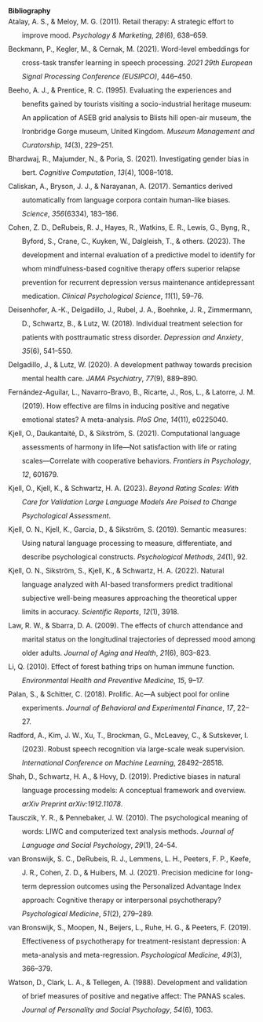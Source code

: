 <!DOCTYPE html PUBLIC "-//W3C//DTD XHTML 1.1//EN" "http://www.w3.org/TR/xhtml11/DTD/xhtml11.dtd">
<html xmlns="http://www.w3.org/1999/xhtml" xml:lang="en">
<head>
<meta http-equiv="Content-Type" content="text/html; charset=utf-8"/>
<b>Bibliography</b>
</head>
<body>
<div class="csl-bib-body" style="line-height: 2; margin-left: 2em; text-indent:-2em;">
  <div class="csl-entry">Atalay, A. S., &amp; Meloy, M. G. (2011). Retail therapy: A strategic effort to improve mood. <i>Psychology &amp; Marketing</i>, <i>28</i>(6), 638–659.</div>
  <span class="Z3988" title="url_ver=Z39.88-2004&amp;ctx_ver=Z39.88-2004&amp;rfr_id=info%3Asid%2Fzotero.org%3A2&amp;rft_val_fmt=info%3Aofi%2Ffmt%3Akev%3Amtx%3Ajournal&amp;rft.genre=article&amp;rft.atitle=Retail%20therapy%3A%20A%20strategic%20effort%20to%20improve%20mood&amp;rft.jtitle=Psychology%20%26%20Marketing&amp;rft.volume=28&amp;rft.issue=6&amp;rft.aufirst=A%20Selin&amp;rft.aulast=Atalay&amp;rft.au=A%20Selin%20Atalay&amp;rft.au=Margaret%20G%20Meloy&amp;rft.date=2011&amp;rft.pages=638%E2%80%93659&amp;rft.spage=638&amp;rft.epage=659"></span>
  <div class="csl-entry">Beckmann, P., Kegler, M., &amp; Cernak, M. (2021). Word-level embeddings for cross-task transfer learning in speech processing. <i>2021 29th European Signal Processing Conference (EUSIPCO)</i>, 446–450.</div>
  <span class="Z3988" title="url_ver=Z39.88-2004&amp;ctx_ver=Z39.88-2004&amp;rfr_id=info%3Asid%2Fzotero.org%3A2&amp;rft_val_fmt=info%3Aofi%2Ffmt%3Akev%3Amtx%3Abook&amp;rft.genre=proceeding&amp;rft.atitle=Word-level%20embeddings%20for%20cross-task%20transfer%20learning%20in%20speech%20processing&amp;rft.btitle=2021%2029th%20European%20Signal%20Processing%20Conference%20(EUSIPCO)&amp;rft.publisher=IEEE&amp;rft.aufirst=Pierre&amp;rft.aulast=Beckmann&amp;rft.au=Pierre%20Beckmann&amp;rft.au=Mikolaj%20Kegler&amp;rft.au=Milos%20Cernak&amp;rft.date=2021&amp;rft.pages=446%E2%80%93450&amp;rft.spage=446&amp;rft.epage=450"></span>
  <div class="csl-entry">Beeho, A. J., &amp; Prentice, R. C. (1995). Evaluating the experiences and benefits gained by tourists visiting a socio-industrial heritage museum: An application of ASEB grid analysis to Blists hill open-air museum, the Ironbridge Gorge museum, United Kingdom. <i>Museum Management and Curatorship</i>, <i>14</i>(3), 229–251.</div>
  <span class="Z3988" title="url_ver=Z39.88-2004&amp;ctx_ver=Z39.88-2004&amp;rfr_id=info%3Asid%2Fzotero.org%3A2&amp;rft_val_fmt=info%3Aofi%2Ffmt%3Akev%3Amtx%3Ajournal&amp;rft.genre=article&amp;rft.atitle=Evaluating%20the%20experiences%20and%20benefits%20gained%20by%20tourists%20visiting%20a%20socio-industrial%20heritage%20museum%3A%20An%20application%20of%20ASEB%20grid%20analysis%20to%20Blists%20hill%20open-air%20museum%2C%20the%20Ironbridge%20Gorge%20museum%2C%20United%20Kingdom&amp;rft.jtitle=Museum%20Management%20and%20Curatorship&amp;rft.volume=14&amp;rft.issue=3&amp;rft.aufirst=Alison%20J&amp;rft.aulast=Beeho&amp;rft.au=Alison%20J%20Beeho&amp;rft.au=Richard%20C%20Prentice&amp;rft.date=1995&amp;rft.pages=229%E2%80%93251&amp;rft.spage=229&amp;rft.epage=251"></span>
  <div class="csl-entry">Bhardwaj, R., Majumder, N., &amp; Poria, S. (2021). Investigating gender bias in bert. <i>Cognitive Computation</i>, <i>13</i>(4), 1008–1018.</div>
  <span class="Z3988" title="url_ver=Z39.88-2004&amp;ctx_ver=Z39.88-2004&amp;rfr_id=info%3Asid%2Fzotero.org%3A2&amp;rft_val_fmt=info%3Aofi%2Ffmt%3Akev%3Amtx%3Ajournal&amp;rft.genre=article&amp;rft.atitle=Investigating%20gender%20bias%20in%20bert&amp;rft.jtitle=Cognitive%20Computation&amp;rft.volume=13&amp;rft.issue=4&amp;rft.aufirst=Rishabh&amp;rft.aulast=Bhardwaj&amp;rft.au=Rishabh%20Bhardwaj&amp;rft.au=Navonil%20Majumder&amp;rft.au=Soujanya%20Poria&amp;rft.date=2021&amp;rft.pages=1008%E2%80%931018&amp;rft.spage=1008&amp;rft.epage=1018"></span>
  <div class="csl-entry">Caliskan, A., Bryson, J. J., &amp; Narayanan, A. (2017). Semantics derived automatically from language corpora contain human-like biases. <i>Science</i>, <i>356</i>(6334), 183–186.</div>
  <span class="Z3988" title="url_ver=Z39.88-2004&amp;ctx_ver=Z39.88-2004&amp;rfr_id=info%3Asid%2Fzotero.org%3A2&amp;rft_val_fmt=info%3Aofi%2Ffmt%3Akev%3Amtx%3Ajournal&amp;rft.genre=article&amp;rft.atitle=Semantics%20derived%20automatically%20from%20language%20corpora%20contain%20human-like%20biases&amp;rft.jtitle=Science&amp;rft.volume=356&amp;rft.issue=6334&amp;rft.aufirst=Aylin&amp;rft.aulast=Caliskan&amp;rft.au=Aylin%20Caliskan&amp;rft.au=Joanna%20J%20Bryson&amp;rft.au=Arvind%20Narayanan&amp;rft.date=2017&amp;rft.pages=183%E2%80%93186&amp;rft.spage=183&amp;rft.epage=186"></span>
  <div class="csl-entry">Cohen, Z. D., DeRubeis, R. J., Hayes, R., Watkins, E. R., Lewis, G., Byng, R., Byford, S., Crane, C., Kuyken, W., Dalgleish, T., &amp; others. (2023). The development and internal evaluation of a predictive model to identify for whom mindfulness-based cognitive therapy offers superior relapse prevention for recurrent depression versus maintenance antidepressant medication. <i>Clinical Psychological Science</i>, <i>11</i>(1), 59–76.</div>
  <span class="Z3988" title="url_ver=Z39.88-2004&amp;ctx_ver=Z39.88-2004&amp;rfr_id=info%3Asid%2Fzotero.org%3A2&amp;rft_val_fmt=info%3Aofi%2Ffmt%3Akev%3Amtx%3Ajournal&amp;rft.genre=article&amp;rft.atitle=The%20development%20and%20internal%20evaluation%20of%20a%20predictive%20model%20to%20identify%20for%20whom%20mindfulness-based%20cognitive%20therapy%20offers%20superior%20relapse%20prevention%20for%20recurrent%20depression%20versus%20maintenance%20antidepressant%20medication&amp;rft.jtitle=Clinical%20Psychological%20Science&amp;rft.volume=11&amp;rft.issue=1&amp;rft.aufirst=Zachary%20D&amp;rft.aulast=Cohen&amp;rft.au=Zachary%20D%20Cohen&amp;rft.au=Robert%20J%20DeRubeis&amp;rft.au=Rachel%20Hayes&amp;rft.au=Edward%20R%20Watkins&amp;rft.au=Glyn%20Lewis&amp;rft.au=Richard%20Byng&amp;rft.au=Sarah%20Byford&amp;rft.au=Catherine%20Crane&amp;rft.au=Willem%20Kuyken&amp;rft.au=Tim%20Dalgleish&amp;rft.au=undefined&amp;rft.date=2023&amp;rft.pages=59%E2%80%9376&amp;rft.spage=59&amp;rft.epage=76"></span>
  <div class="csl-entry">Deisenhofer, A.-K., Delgadillo, J., Rubel, J. A., Boehnke, J. R., Zimmermann, D., Schwartz, B., &amp; Lutz, W. (2018). Individual treatment selection for patients with posttraumatic stress disorder. <i>Depression and Anxiety</i>, <i>35</i>(6), 541–550.</div>
  <span class="Z3988" title="url_ver=Z39.88-2004&amp;ctx_ver=Z39.88-2004&amp;rfr_id=info%3Asid%2Fzotero.org%3A2&amp;rft_val_fmt=info%3Aofi%2Ffmt%3Akev%3Amtx%3Ajournal&amp;rft.genre=article&amp;rft.atitle=Individual%20treatment%20selection%20for%20patients%20with%20posttraumatic%20stress%20disorder&amp;rft.jtitle=Depression%20and%20anxiety&amp;rft.volume=35&amp;rft.issue=6&amp;rft.aufirst=Anne-Katharina&amp;rft.aulast=Deisenhofer&amp;rft.au=Anne-Katharina%20Deisenhofer&amp;rft.au=Jaime%20Delgadillo&amp;rft.au=Julian%20A%20Rubel&amp;rft.au=Jan%20R%20Boehnke&amp;rft.au=Dirk%20Zimmermann&amp;rft.au=Brian%20Schwartz&amp;rft.au=Wolfgang%20Lutz&amp;rft.date=2018&amp;rft.pages=541%E2%80%93550&amp;rft.spage=541&amp;rft.epage=550"></span>
  <div class="csl-entry">Delgadillo, J., &amp; Lutz, W. (2020). A development pathway towards precision mental health care. <i>JAMA Psychiatry</i>, <i>77</i>(9), 889–890.</div>
  <span class="Z3988" title="url_ver=Z39.88-2004&amp;ctx_ver=Z39.88-2004&amp;rfr_id=info%3Asid%2Fzotero.org%3A2&amp;rft_val_fmt=info%3Aofi%2Ffmt%3Akev%3Amtx%3Ajournal&amp;rft.genre=article&amp;rft.atitle=A%20development%20pathway%20towards%20precision%20mental%20health%20care&amp;rft.jtitle=JAMA%20psychiatry&amp;rft.volume=77&amp;rft.issue=9&amp;rft.aufirst=Jaime&amp;rft.aulast=Delgadillo&amp;rft.au=Jaime%20Delgadillo&amp;rft.au=Wolfgang%20Lutz&amp;rft.date=2020&amp;rft.pages=889%E2%80%93890&amp;rft.spage=889&amp;rft.epage=890"></span>
  <div class="csl-entry">Fernández-Aguilar, L., Navarro-Bravo, B., Ricarte, J., Ros, L., &amp; Latorre, J. M. (2019). How effective are films in inducing positive and negative emotional states? A meta-analysis. <i>PloS One</i>, <i>14</i>(11), e0225040.</div>
  <span class="Z3988" title="url_ver=Z39.88-2004&amp;ctx_ver=Z39.88-2004&amp;rfr_id=info%3Asid%2Fzotero.org%3A2&amp;rft_val_fmt=info%3Aofi%2Ffmt%3Akev%3Amtx%3Ajournal&amp;rft.genre=article&amp;rft.atitle=How%20effective%20are%20films%20in%20inducing%20positive%20and%20negative%20emotional%20states%3F%20A%20meta-analysis&amp;rft.jtitle=PloS%20one&amp;rft.volume=14&amp;rft.issue=11&amp;rft.aufirst=Luz&amp;rft.aulast=Fern%C3%A1ndez-Aguilar&amp;rft.au=Luz%20Fern%C3%A1ndez-Aguilar&amp;rft.au=Beatriz%20Navarro-Bravo&amp;rft.au=Jorge%20Ricarte&amp;rft.au=Laura%20Ros&amp;rft.au=Jose%20Miguel%20Latorre&amp;rft.date=2019&amp;rft.pages=e0225040"></span>
  <div class="csl-entry">Kjell, O., Daukantaitė, D., &amp; Sikström, S. (2021). Computational language assessments of harmony in life—Not satisfaction with life or rating scales—Correlate with cooperative behaviors. <i>Frontiers in Psychology</i>, <i>12</i>, 601679.</div>
  <span class="Z3988" title="url_ver=Z39.88-2004&amp;ctx_ver=Z39.88-2004&amp;rfr_id=info%3Asid%2Fzotero.org%3A2&amp;rft_val_fmt=info%3Aofi%2Ffmt%3Akev%3Amtx%3Ajournal&amp;rft.genre=article&amp;rft.atitle=Computational%20language%20assessments%20of%20harmony%20in%20life%E2%80%94not%20satisfaction%20with%20life%20or%20rating%20scales%E2%80%94correlate%20with%20cooperative%20behaviors&amp;rft.jtitle=Frontiers%20in%20psychology&amp;rft.volume=12&amp;rft.aufirst=Oscar&amp;rft.aulast=Kjell&amp;rft.au=Oscar%20Kjell&amp;rft.au=Daiva%20Daukantait%C4%97&amp;rft.au=Sverker%20Sikstr%C3%B6m&amp;rft.date=2021&amp;rft.pages=601679"></span>
  <div class="csl-entry">Kjell, O., Kjell, K., &amp; Schwartz, H. A. (2023). <i>Beyond Rating Scales: With Care for Validation Large Language Models Are Poised to Change Psychological Assessment</i>.</div>
  <span class="Z3988" title="url_ver=Z39.88-2004&amp;ctx_ver=Z39.88-2004&amp;rfr_id=info%3Asid%2Fzotero.org%3A2&amp;rft_val_fmt=info%3Aofi%2Ffmt%3Akev%3Amtx%3Ajournal&amp;rft.genre=article&amp;rft.atitle=Beyond%20Rating%20Scales%3A%20With%20Care%20for%20Validation%20Large%20Language%20Models%20Are%20Poised%20to%20Change%20Psychological%20Assessment&amp;rft.aufirst=Oscar&amp;rft.aulast=Kjell&amp;rft.au=Oscar%20Kjell&amp;rft.au=Katarina%20Kjell&amp;rft.au=H%20Andrew%20Schwartz&amp;rft.date=2023"></span>
  <div class="csl-entry">Kjell, O. N., Kjell, K., Garcia, D., &amp; Sikström, S. (2019). Semantic measures: Using natural language processing to measure, differentiate, and describe psychological constructs. <i>Psychological Methods</i>, <i>24</i>(1), 92.</div>
  <span class="Z3988" title="url_ver=Z39.88-2004&amp;ctx_ver=Z39.88-2004&amp;rfr_id=info%3Asid%2Fzotero.org%3A2&amp;rft_val_fmt=info%3Aofi%2Ffmt%3Akev%3Amtx%3Ajournal&amp;rft.genre=article&amp;rft.atitle=Semantic%20measures%3A%20Using%20natural%20language%20processing%20to%20measure%2C%20differentiate%2C%20and%20describe%20psychological%20constructs.&amp;rft.jtitle=Psychological%20Methods&amp;rft.volume=24&amp;rft.issue=1&amp;rft.aufirst=Oscar%20NE&amp;rft.aulast=Kjell&amp;rft.au=Oscar%20NE%20Kjell&amp;rft.au=Katarina%20Kjell&amp;rft.au=Danilo%20Garcia&amp;rft.au=Sverker%20Sikstr%C3%B6m&amp;rft.date=2019&amp;rft.pages=92"></span>
  <div class="csl-entry">Kjell, O. N., Sikström, S., Kjell, K., &amp; Schwartz, H. A. (2022). Natural language analyzed with AI-based transformers predict traditional subjective well-being measures approaching the theoretical upper limits in accuracy. <i>Scientific Reports</i>, <i>12</i>(1), 3918.</div>
  <span class="Z3988" title="url_ver=Z39.88-2004&amp;ctx_ver=Z39.88-2004&amp;rfr_id=info%3Asid%2Fzotero.org%3A2&amp;rft_val_fmt=info%3Aofi%2Ffmt%3Akev%3Amtx%3Ajournal&amp;rft.genre=article&amp;rft.atitle=Natural%20language%20analyzed%20with%20AI-based%20transformers%20predict%20traditional%20subjective%20well-being%20measures%20approaching%20the%20theoretical%20upper%20limits%20in%20accuracy&amp;rft.jtitle=Scientific%20reports&amp;rft.volume=12&amp;rft.issue=1&amp;rft.aufirst=Oscar%20NE&amp;rft.aulast=Kjell&amp;rft.au=Oscar%20NE%20Kjell&amp;rft.au=Sverker%20Sikstr%C3%B6m&amp;rft.au=Katarina%20Kjell&amp;rft.au=H%20Andrew%20Schwartz&amp;rft.date=2022&amp;rft.pages=3918"></span>
  <div class="csl-entry">Law, R. W., &amp; Sbarra, D. A. (2009). The effects of church attendance and marital status on the longitudinal trajectories of depressed mood among older adults. <i>Journal of Aging and Health</i>, <i>21</i>(6), 803–823.</div>
  <span class="Z3988" title="url_ver=Z39.88-2004&amp;ctx_ver=Z39.88-2004&amp;rfr_id=info%3Asid%2Fzotero.org%3A2&amp;rft_val_fmt=info%3Aofi%2Ffmt%3Akev%3Amtx%3Ajournal&amp;rft.genre=article&amp;rft.atitle=The%20effects%20of%20church%20attendance%20and%20marital%20status%20on%20the%20longitudinal%20trajectories%20of%20depressed%20mood%20among%20older%20adults&amp;rft.jtitle=Journal%20of%20Aging%20and%20Health&amp;rft.volume=21&amp;rft.issue=6&amp;rft.aufirst=Rita%20W&amp;rft.aulast=Law&amp;rft.au=Rita%20W%20Law&amp;rft.au=David%20A%20Sbarra&amp;rft.date=2009&amp;rft.pages=803%E2%80%93823&amp;rft.spage=803&amp;rft.epage=823"></span>
  <div class="csl-entry">Li, Q. (2010). Effect of forest bathing trips on human immune function. <i>Environmental Health and Preventive Medicine</i>, <i>15</i>, 9–17.</div>
  <span class="Z3988" title="url_ver=Z39.88-2004&amp;ctx_ver=Z39.88-2004&amp;rfr_id=info%3Asid%2Fzotero.org%3A2&amp;rft_val_fmt=info%3Aofi%2Ffmt%3Akev%3Amtx%3Ajournal&amp;rft.genre=article&amp;rft.atitle=Effect%20of%20forest%20bathing%20trips%20on%20human%20immune%20function&amp;rft.jtitle=Environmental%20health%20and%20preventive%20medicine&amp;rft.volume=15&amp;rft.aufirst=Qing&amp;rft.aulast=Li&amp;rft.au=Qing%20Li&amp;rft.date=2010&amp;rft.pages=9%E2%80%9317&amp;rft.spage=9&amp;rft.epage=17"></span>
  <div class="csl-entry">Palan, S., &amp; Schitter, C. (2018). Prolific. Ac—A subject pool for online experiments. <i>Journal of Behavioral and Experimental Finance</i>, <i>17</i>, 22–27.</div>
  <span class="Z3988" title="url_ver=Z39.88-2004&amp;ctx_ver=Z39.88-2004&amp;rfr_id=info%3Asid%2Fzotero.org%3A2&amp;rft_val_fmt=info%3Aofi%2Ffmt%3Akev%3Amtx%3Ajournal&amp;rft.genre=article&amp;rft.atitle=Prolific.%20ac%E2%80%94A%20subject%20pool%20for%20online%20experiments&amp;rft.jtitle=Journal%20of%20Behavioral%20and%20Experimental%20Finance&amp;rft.volume=17&amp;rft.aufirst=Stefan&amp;rft.aulast=Palan&amp;rft.au=Stefan%20Palan&amp;rft.au=Christian%20Schitter&amp;rft.date=2018&amp;rft.pages=22%E2%80%9327&amp;rft.spage=22&amp;rft.epage=27"></span>
  <div class="csl-entry">Radford, A., Kim, J. W., Xu, T., Brockman, G., McLeavey, C., &amp; Sutskever, I. (2023). Robust speech recognition via large-scale weak supervision. <i>International Conference on Machine Learning</i>, 28492–28518.</div>
  <span class="Z3988" title="url_ver=Z39.88-2004&amp;ctx_ver=Z39.88-2004&amp;rfr_id=info%3Asid%2Fzotero.org%3A2&amp;rft_val_fmt=info%3Aofi%2Ffmt%3Akev%3Amtx%3Abook&amp;rft.genre=proceeding&amp;rft.atitle=Robust%20speech%20recognition%20via%20large-scale%20weak%20supervision&amp;rft.btitle=International%20Conference%20on%20Machine%20Learning&amp;rft.publisher=PMLR&amp;rft.aufirst=Alec&amp;rft.aulast=Radford&amp;rft.au=Alec%20Radford&amp;rft.au=Jong%20Wook%20Kim&amp;rft.au=Tao%20Xu&amp;rft.au=Greg%20Brockman&amp;rft.au=Christine%20McLeavey&amp;rft.au=Ilya%20Sutskever&amp;rft.date=2023&amp;rft.pages=28492%E2%80%9328518&amp;rft.spage=28492&amp;rft.epage=28518"></span>
  <div class="csl-entry">Shah, D., Schwartz, H. A., &amp; Hovy, D. (2019). Predictive biases in natural language processing models: A conceptual framework and overview. <i>arXiv Preprint arXiv:1912.11078</i>.</div>
  <span class="Z3988" title="url_ver=Z39.88-2004&amp;ctx_ver=Z39.88-2004&amp;rfr_id=info%3Asid%2Fzotero.org%3A2&amp;rft_val_fmt=info%3Aofi%2Ffmt%3Akev%3Amtx%3Ajournal&amp;rft.genre=article&amp;rft.atitle=Predictive%20biases%20in%20natural%20language%20processing%20models%3A%20A%20conceptual%20framework%20and%20overview&amp;rft.jtitle=arXiv%20preprint%20arXiv%3A1912.11078&amp;rft.aufirst=Deven&amp;rft.aulast=Shah&amp;rft.au=Deven%20Shah&amp;rft.au=H%20Andrew%20Schwartz&amp;rft.au=Dirk%20Hovy&amp;rft.date=2019"></span>
  <div class="csl-entry">Tausczik, Y. R., &amp; Pennebaker, J. W. (2010). The psychological meaning of words: LIWC and computerized text analysis methods. <i>Journal of Language and Social Psychology</i>, <i>29</i>(1), 24–54.</div>
  <span class="Z3988" title="url_ver=Z39.88-2004&amp;ctx_ver=Z39.88-2004&amp;rfr_id=info%3Asid%2Fzotero.org%3A2&amp;rft_val_fmt=info%3Aofi%2Ffmt%3Akev%3Amtx%3Ajournal&amp;rft.genre=article&amp;rft.atitle=The%20psychological%20meaning%20of%20words%3A%20LIWC%20and%20computerized%20text%20analysis%20methods&amp;rft.jtitle=Journal%20of%20language%20and%20social%20psychology&amp;rft.volume=29&amp;rft.issue=1&amp;rft.aufirst=Yla%20R&amp;rft.aulast=Tausczik&amp;rft.au=Yla%20R%20Tausczik&amp;rft.au=James%20W%20Pennebaker&amp;rft.date=2010&amp;rft.pages=24%E2%80%9354&amp;rft.spage=24&amp;rft.epage=54"></span>
  <div class="csl-entry">van Bronswijk, S. C., DeRubeis, R. J., Lemmens, L. H., Peeters, F. P., Keefe, J. R., Cohen, Z. D., &amp; Huibers, M. J. (2021). Precision medicine for long-term depression outcomes using the Personalized Advantage Index approach: Cognitive therapy or interpersonal psychotherapy? <i>Psychological Medicine</i>, <i>51</i>(2), 279–289.</div>
  <span class="Z3988" title="url_ver=Z39.88-2004&amp;ctx_ver=Z39.88-2004&amp;rfr_id=info%3Asid%2Fzotero.org%3A2&amp;rft_val_fmt=info%3Aofi%2Ffmt%3Akev%3Amtx%3Ajournal&amp;rft.genre=article&amp;rft.atitle=Precision%20medicine%20for%20long-term%20depression%20outcomes%20using%20the%20Personalized%20Advantage%20Index%20approach%3A%20cognitive%20therapy%20or%20interpersonal%20psychotherapy%3F&amp;rft.jtitle=Psychological%20medicine&amp;rft.volume=51&amp;rft.issue=2&amp;rft.aufirst=Suzanne%20C&amp;rft.aulast=van%20Bronswijk&amp;rft.au=Suzanne%20C%20van%20Bronswijk&amp;rft.au=Robert%20J%20DeRubeis&amp;rft.au=Lotte%20HJM%20Lemmens&amp;rft.au=Frenk%20PML%20Peeters&amp;rft.au=John%20R%20Keefe&amp;rft.au=Zachary%20D%20Cohen&amp;rft.au=Marcus%20JH%20Huibers&amp;rft.date=2021&amp;rft.pages=279%E2%80%93289&amp;rft.spage=279&amp;rft.epage=289"></span>
  <div class="csl-entry">van Bronswijk, S., Moopen, N., Beijers, L., Ruhe, H. G., &amp; Peeters, F. (2019). Effectiveness of psychotherapy for treatment-resistant depression: A meta-analysis and meta-regression. <i>Psychological Medicine</i>, <i>49</i>(3), 366–379.</div>
  <span class="Z3988" title="url_ver=Z39.88-2004&amp;ctx_ver=Z39.88-2004&amp;rfr_id=info%3Asid%2Fzotero.org%3A2&amp;rft_val_fmt=info%3Aofi%2Ffmt%3Akev%3Amtx%3Ajournal&amp;rft.genre=article&amp;rft.atitle=Effectiveness%20of%20psychotherapy%20for%20treatment-resistant%20depression%3A%20a%20meta-analysis%20and%20meta-regression&amp;rft.jtitle=Psychological%20medicine&amp;rft.volume=49&amp;rft.issue=3&amp;rft.aufirst=Suzanne&amp;rft.aulast=van%20Bronswijk&amp;rft.au=Suzanne%20van%20Bronswijk&amp;rft.au=Neha%20Moopen&amp;rft.au=Lian%20Beijers&amp;rft.au=Henricus%20G%20Ruhe&amp;rft.au=Frenk%20Peeters&amp;rft.date=2019&amp;rft.pages=366%E2%80%93379&amp;rft.spage=366&amp;rft.epage=379"></span>
  <div class="csl-entry">Watson, D., Clark, L. A., &amp; Tellegen, A. (1988). Development and validation of brief measures of positive and negative affect: The PANAS scales. <i>Journal of Personality and Social Psychology</i>, <i>54</i>(6), 1063.</div>
  <span class="Z3988" title="url_ver=Z39.88-2004&amp;ctx_ver=Z39.88-2004&amp;rfr_id=info%3Asid%2Fzotero.org%3A2&amp;rft_val_fmt=info%3Aofi%2Ffmt%3Akev%3Amtx%3Ajournal&amp;rft.genre=article&amp;rft.atitle=Development%20and%20validation%20of%20brief%20measures%20of%20positive%20and%20negative%20affect%3A%20the%20PANAS%20scales.&amp;rft.jtitle=Journal%20of%20personality%20and%20social%20psychology&amp;rft.volume=54&amp;rft.issue=6&amp;rft.aufirst=David&amp;rft.aulast=Watson&amp;rft.au=David%20Watson&amp;rft.au=Lee%20Anna%20Clark&amp;rft.au=Auke%20Tellegen&amp;rft.date=1988&amp;rft.pages=1063"></span>
</div></body>
</html>
